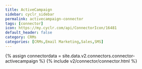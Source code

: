 ```yaml
---
title: ActiveCampaign
sidebar: cyclr_sidebar
permalink: activecampaign-connector
tags: [connector]
icon: https://my.cyclr.com/api/ConnectorIcon/16481
default_header: false
category: CRMs
categories: [CRMs,Email Marketing,Sales,SMS]
---
```

{% assign connectordata = site.data.v2.connectors.connector-activecampaign %}
{% include v2/connector/connector.html %}	